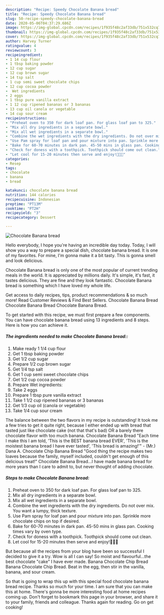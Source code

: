 ```yaml
---
description: "Recipe: Speedy Chocolate Banana bread"
title: "Recipe: Speedy Chocolate Banana bread"
slug: 50-recipe-speedy-chocolate-banana-bread
date: 2020-05-06T04:37:29.686Z
image: https://img-global.cpcdn.com/recipes/1f935f48c2af33db/751x532cq70/chocolate-banana-bread-recipe-main-photo.jpg
thumbnail: https://img-global.cpcdn.com/recipes/1f935f48c2af33db/751x532cq70/chocolate-banana-bread-recipe-main-photo.jpg
cover: https://img-global.cpcdn.com/recipes/1f935f48c2af33db/751x532cq70/chocolate-banana-bread-recipe-main-photo.jpg
author: Harvey Turner
ratingvalue: 4
reviewcount: 3
recipeingredient:
- 1 14 cup flour
- 1 tbsp baking powder
- 12 cup sugar
- 12 cup brown sugar
- 14 tsp salt
- 1 cup semi sweet chocolate chips
- 12 cup cocoa powder
-  Wet ingredients
- 2 eggs
- 1 tbsp pure vanilla extract
- 1 12 cup ripened bananas or 3 bananas
- 13 cup oil canola or vegetable
- 14 cup sour cream
recipeinstructions:
- "Preheat oven to 350 for dark loaf pan. For glass loaf pan to 325."
- "Mix all dry ingredients in a separate bowl."
- "Mix all wet ingredients in a separate bowl."
- "Combine the wet ingredients with the dry ingredients. Do not over mix. You want a lumpy, thick texture."
- "Use Pam spray for loaf pan and pour mixture into pan. Sprinkle more chocolate chips on top if desired."
- "Bake for 60-70 minutes in dark pan. 45-50 mins in glass pan. Cooking times vary by oven type."
- "Check for doness with a toothpick. Toothpick should come out clean."
- "Let cool for 15-20 minutes then serve and enjoy!🤗🤗🤗"
categories:
- Resep
tags:
- chocolate
- banana
- bread

katakunci: chocolate banana bread
nutrition: 144 calories
recipecuisine: Indonesian
preptime: "PT13M"
cooktime: "PT2H"
recipeyield: "3"
recipecategory: Dessert

---
```



![Chocolate Banana bread](https://img-global.cpcdn.com/recipes/1f935f48c2af33db/751x532cq70/chocolate-banana-bread-recipe-main-photo.jpg)

Hello everybody, I hope you're having an incredible day today. Today, I will show you a way to prepare a special dish, chocolate banana bread. It is one of my favorites. For mine, I'm gonna make it a bit tasty. This is gonna smell and look delicious.

Chocolate Banana bread is only one of the most popular of current trending meals in the world. It is appreciated by millions daily. It's simple, it's fast, it tastes delicious. They are fine and they look fantastic. Chocolate Banana bread is something which I have loved my whole life.

Get access to daily recipes, tips, product recommendations &amp; so much more! Read Customer Reviews &amp; Find Best Sellers. Chocolate Banana Bread Chocolate Banana Bread Chocolate Banana Bread.


To get started with this recipe, we must first prepare a few components. You can have chocolate banana bread using 13 ingredients and 8 steps. Here is how you can achieve it.

##### The ingredients needed to make Chocolate Banana bread::

1. Make ready 1 1/4 cup flour
1. Get 1 tbsp baking powder
1. Get 1/2 cup sugar
1. Prepare 1/2 cup brown sugar
1. Get 1/4 tsp salt
1. Get 1 cup semi sweet chocolate chips
1. Get 1/2 cup cocoa powder
1. Prepare  Wet ingredients:
1. Take 2 eggs
1. Prepare 1 tbsp pure vanilla extract
1. Take 1 1/2 cup ripened bananas or 3 bananas
1. Get 1/3 cup oil (canola or vegetable)
1. Take 1/4 cup sour cream


The balance between the two flavors in my recipe is outstanding! It took me a few tries to get it quite right, because I either ended up with bread that tasted just like chocolate cake (not that that&#39;s bad) OR a barely there chocolate flavor with too much banana. Chocolate Banana Bread &#34;Each time I make this I am told, &#39;This is the BEST banana bread EVER&#39;, &#39;This is the moistest banana bread I have ever tasted&#39;, &#39;This bread is amazing!&#39;&#34; - (Mr.) Dana A. Chocolate Chip Banana Bread &#34;Good thing the recipe makes two loaves because the family, myself included, couldn&#39;t get enough of this delicious treat!&#34; Chocolate Banana Bread…I have made banana bread for more years than I care to admit to, but never thought of adding chocolate. 

##### Steps to make Chocolate Banana bread:

1. Preheat oven to 350 for dark loaf pan. For glass loaf pan to 325.
1. Mix all dry ingredients in a separate bowl.
1. Mix all wet ingredients in a separate bowl.
1. Combine the wet ingredients with the dry ingredients. Do not over mix. You want a lumpy, thick texture.
1. Use Pam spray for loaf pan and pour mixture into pan. Sprinkle more chocolate chips on top if desired.
1. Bake for 60-70 minutes in dark pan. 45-50 mins in glass pan. Cooking times vary by oven type.
1. Check for doness with a toothpick. Toothpick should come out clean.
1. Let cool for 15-20 minutes then serve and enjoy!🤗🤗🤗


But because all the recipes from your blog have been so successful I decided to give it a try. Wow is all I can say! So moist and flavourful…the best chocolate &#34;cake&#34; I have ever made. Banana Chocolate Chip Bread Banana Chocolate Chip Bread. Beat in the egg, then stir in the vanilla, banana, and sour cream. 

So that is going to wrap this up with this special food chocolate banana bread recipe. Thanks so much for your time. I am sure that you can make this at home. There's gonna be more interesting food at home recipes coming up. Don't forget to bookmark this page in your browser, and share it to your family, friends and colleague. Thanks again for reading. Go on get cooking!
